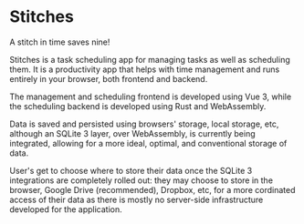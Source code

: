 # Stitches

A stitch in time saves nine!

Stitches is a task scheduling app for managing tasks as well as scheduling them. It is a
productivity app that helps with time management and runs entirely in your browser, both frontend
and backend.

The management and scheduling frontend is developed using Vue 3, while the scheduling backend is
developed using Rust and WebAssembly.

Data is saved and persisted using browsers' storage, local storage, etc, although an SQLite 3 layer,
over WebAssembly, is currently being integrated, allowing for a more ideal, optimal, and
conventional storage of data.

User's get to choose where to store their data once the SQLite 3 integrations are completely rolled
out: they may choose to store in the browser, Google Drive (recommended), Dropbox, etc, for a more
cordinated access of their data as there is mostly no server-side infrastructure developed for the
application.

<!--
## Recommended IDE Setup

[VSCode](https://code.visualstudio.com/) + [Volar](https://marketplace.visualstudio.com/items?itemName=Vue.volar) (and disable Vetur).

## Type Support for `.vue` Imports in TS

TypeScript cannot handle type information for `.vue` imports by default, so we replace the `tsc` CLI with `vue-tsc` for type checking. In editors, we need [Volar](https://marketplace.visualstudio.com/items?itemName=Vue.volar) to make the TypeScript language service aware of `.vue` types.

## Customize configuration

See [Vite Configuration Reference](https://vitejs.dev/config/).

## Project Setup

```sh
yarn
```

### Compile and Hot-Reload for Development

```sh
yarn dev
```

### Type-Check, Compile and Minify for Production

```sh
yarn build
```

### Run Unit Tests with [Vitest](https://vitest.dev/)

```sh
yarn test:unit
```

### Run End-to-End Tests with [Cypress](https://www.cypress.io/)

```sh
yarn test:e2e:dev
```

This runs the end-to-end tests against the Vite development server.
It is much faster than the production build.

But it's still recommended to test the production build with `test:e2e` before deploying (e.g. in CI environments):

```sh
yarn build
yarn test:e2e
```

### Lint with [ESLint](https://eslint.org/)

```sh
yarn lint
``` -->
